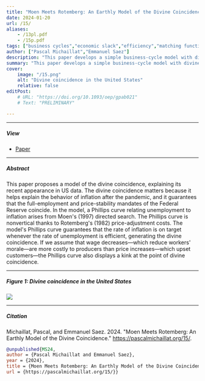 ```yaml
---
title: "Moen Meets Rotemberg: An Earthly Model of the Divine Coincidence" 
date: 2024-01-20
url: /15/
aliases:
    - /13pl.pdf
    - /15p.pdf
tags: ["business cycles","economic slack","efficiency","matching function","monetary policy","optimal control","price rigidity","social psychology","stabilization policy","sufficient statistics","unemployment gap","wealth in the utility","Phillips curve"]
author: ["Pascal Michaillat","Emmanuel Saez"]
description: "This paper develops a simple business-cycle model with divine coincidence: inflation is on target when unemployment is efficient." 
summary: "This paper develops a simple business-cycle model with divine coincidence: inflation is on target when unemployment is efficient. The divine coincidence arises from directed search under a quadratic price-adjustment cost." 
cover:
    image: "/15.png"
    alt: "Divine coincidence in the United States"
    relative: false
editPost:
    # URL: "https://doi.org/10.1093/oep/gpab021"
    # Text: "PRELIMINARY"

---
```


---

##### View

+ [Paper](/15.pdf)

---

##### Abstract
 
This paper proposes a model of the divine coincidence, explaining its recent appearance in US data. The divine coincidence matters because it helps explain the behavior of inflation after the pandemic, and it guarantees that the full-employment and price-stability mandates of the Federal Reserve coincide. In the model, a Phillips curve relating unemployment to inflation arises from Moen's (1997) directed search. The Phillips curve is nonvertical thanks to Rotemberg's (1982) price-adjustment costs. The model's Phillips curve guarantees that the rate of inflation is on target whenever the rate of unemployment is efficient, generating the divine coincidence. If we assume that wage decreases—which reduce workers' morale—are more costly to producers than price increases—which upset customers—the Phillips curve also displays a kink at the point of divine coincidence.

---

##### Figure 1:  Divine coincidence in the United States

![](/15.png)

---

##### Citation

Michaillat, Pascal, and Emmanuel Saez. 2024. "Moen Meets Rotemberg: An Earthly Model of the Divine Coincidence." https://pascalmichaillat.org/15/.

```BibTeX
@unpublished{MS24,
author = {Pascal Michaillat and Emmanuel Saez},
year = {2024},
title = {Moen Meets Rotemberg: An Earthly Model of the Divine Coincidence},
url = {https://pascalmichaillat.org/15/}}
```